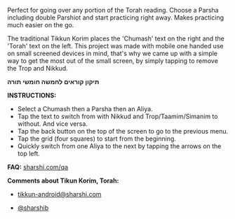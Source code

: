 Perfect for going over any portion of the Torah reading. Choose a Parsha including double Parshiot and start practicing right away. Makes practicing much easier on the go.

The traditional Tikkun Korim places the 'Chumash' text on the right and the 'Torah' text on the left. This project was made with mobile one handed use on small screened devices in mind, that's why we came up with a simple way to get the most out of the small screen, by simply tapping to remove the Trop and Nikkud.

**תיקון קוראים לחמשה חומשי תורה**

**INSTRUCTIONS:**

* Select a Chumash then a Parsha then an Aliya.
* Tap the text to switch from with Nikkud and Trop/Taamim/Simanim to without. And vice versa.
* Tap the back button on the top of the screen to go to the previous menu.
* Tap the grid (four squares) to start from the beginning.
* Quickly switch from one Aliya to the next by tapping the arrows on the top left.

**FAQ:**
[sharshi.com/qa](http://sharshi.com/qa)

**Comments about Tikun Korim, Torah:**

* [tikkun-android@sharshi.com](mailto:tikkun-android@sharshi.com)

* [@sharshib](http://twitter.com/sharshib)